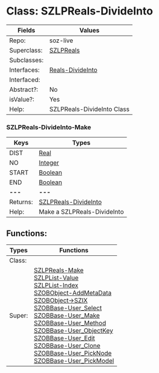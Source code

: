 
# Class:	SZLPReals-DivideInto

| Fields | Values |
| --------- | --------- |
| Repo: | soz-live |
| Superclass: | [SZLPReals](SZLPReals.html) |
| Subclasses: |  |
| Interfaces: | [Reals-DivideInto](Reals-DivideInto.html) |
| Interfaced: |  |
| Abstract?: | No |
| isValue?: | Yes |
| Help: | SZLPReals-DivideInto Class |

### SZLPReals-DivideInto-Make

| Keys | Types |
| --------- | --------- |
| DIST | [Real](Real.html) |
| NO | [Integer](Integer.html) |
| START | [Boolean](Boolean.html) |
| END | [Boolean](Boolean.html) |
| **---** | **---** |
| Returns: | [SZLPReals-DivideInto](SZLPReals-DivideInto.html) |
| Help: | Make a SZLPReals-DivideInto |


## Functions:

| Types | Functions |
| --------- | --------- |
| Class: |  |
| Super: | [SZLPReals-Make](SZLPReals.html) <br> [SZLPList-Value](SZLPList.html) <br> [SZLPList-Index](SZLPList.html) <br> [SZOBObject-AddMetaData](SZOBObject.html) <br> [SZOBObject->SZIX](SZOBObject.html) <br> [SZOBBase-User_Select](SZOBBase.html) <br> [SZOBBase-User_Make](SZOBBase.html) <br> [SZOBBase-User_Method](SZOBBase.html) <br> [SZOBBase-User_ObjectKey](SZOBBase.html) <br> [SZOBBase-User_Edit](SZOBBase.html) <br> [SZOBBase-User_Clone](SZOBBase.html) <br> [SZOBBase-User_PickNode](SZOBBase.html) <br> [SZOBBase-User_PickModel](SZOBBase.html) |


